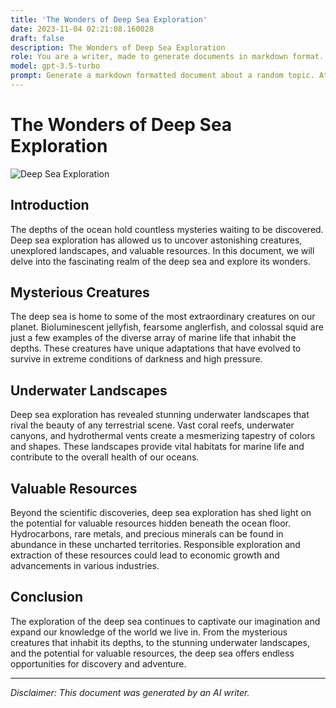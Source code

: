```yaml
---
title: 'The Wonders of Deep Sea Exploration'
date: 2023-11-04 02:21:08.160028
draft: false
description: The Wonders of Deep Sea Exploration
role: You are a writer, made to generate documents in markdown format. It is very important that all of the documents you generate are in valid markdown format.
model: gpt-3.5-turbo
prompt: Generate a markdown formatted document about a random topic. At the bottom, include a disclaimer explaining that the document was generated by you. The first line of the document should be the title. Make sure that the entire document is in proper markdown format, using a mix of various tags to make the document visually appealing.
---
```


# The Wonders of Deep Sea Exploration

![Deep Sea Exploration](https://images.unsplash.com/photo-1494894194458-0174142560c0?ixlib=rb-1.2.1&auto=format&fit=crop&w=1950&q=80)

## Introduction

The depths of the ocean hold countless mysteries waiting to be discovered. Deep sea exploration has allowed us to uncover astonishing creatures, unexplored landscapes, and valuable resources. In this document, we will delve into the fascinating realm of the deep sea and explore its wonders.

## Mysterious Creatures

The deep sea is home to some of the most extraordinary creatures on our planet. Bioluminescent jellyfish, fearsome anglerfish, and colossal squid are just a few examples of the diverse array of marine life that inhabit the depths. These creatures have unique adaptations that have evolved to survive in extreme conditions of darkness and high pressure.

## Underwater Landscapes

Deep sea exploration has revealed stunning underwater landscapes that rival the beauty of any terrestrial scene. Vast coral reefs, underwater canyons, and hydrothermal vents create a mesmerizing tapestry of colors and shapes. These landscapes provide vital habitats for marine life and contribute to the overall health of our oceans.

## Valuable Resources

Beyond the scientific discoveries, deep sea exploration has shed light on the potential for valuable resources hidden beneath the ocean floor. Hydrocarbons, rare metals, and precious minerals can be found in abundance in these uncharted territories. Responsible exploration and extraction of these resources could lead to economic growth and advancements in various industries.

## Conclusion

The exploration of the deep sea continues to captivate our imagination and expand our knowledge of the world we live in. From the mysterious creatures that inhabit its depths, to the stunning underwater landscapes, and the potential for valuable resources, the deep sea offers endless opportunities for discovery and adventure.

---

*Disclaimer: This document was generated by an AI writer.*